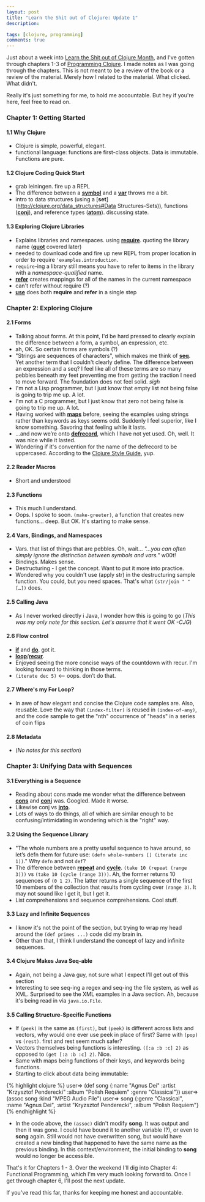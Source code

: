 ```yaml
---
layout: post
title: "Learn the Shit out of Clojure: Update 1"
description: 

tags: [clojure, programming]
comments: true
---
```


Just about a week into [Learn the Shit out of Clojure Month](/2014/08/01/learn-the-sht-out-of-clojure/), and I've gotten through chapters 1-3 of [Programming Clojure](http://pragprog.com/book/shcloj/programming-clojure). I made notes as I was going through the chapters. This is not meant to be a review of the book or a review of the material. Merely how I related to the material. What clicked. What didn't.

Really it's just something for me, to hold me accountable. But hey if you're here, feel free to read on.

### Chapter 1: Getting Started

#### 1.1 Why Clojure

- Clojure is simple, powerful, elegant.  
- functional language: functions are first-class objects. Data is immutable. Functions are pure.

#### 1.2 Clojure Coding Quick Start

- grab leiningen. fire up a REPL 
- The difference between a [__symbol__](http://clojure.org/data_structures#Data%20Structures-Symbols) and a [__var__](http://clojure.org/vars) throws me a bit. 
- intro to data structures (using a [__set__](http://clojure.org/data_structures#Data Structures-Sets)), functions ([__conj__](http://clojuredocs.org/clojure_core/clojure.core/conj)), and reference types ([__atom__](http://clojure.org/atoms)). discussing state.

#### 1.3 Exploring Clojure Libraries

- Explains libraries and namespaces. using [__require__](http://clojuredocs.org/clojure_core/clojure.core/require). quoting the library name ([__quot__](http://clojuredocs.org/clojure_core/clojure.core/quot) covered later)
- needed to download code and fire up new REPL from proper location in order to require `'examples.introduction`.
- `require`-ing a library still means you have to refer to items in the library with a _namespace-qualified_ name. 
- [__refer__](http://clojuredocs.org/clojure_core/clojure.core/refer) creates mappings for all of the names in the current namespace
- can't refer without require (?)
- [__use__](http://clojuredocs.org/clojure_core/clojure.core/use) does both __require__ and __refer__ in a single step

### Chapter 2: Exploring Clojure

#### 2.1 Forms

- Talking about forms. At this point, I'd be hard pressed to clearly explain the difference between a form, a symbol, an expression, etc.
- ah, OK. So certain forms are symbols (?)
- "Strings are sequences of characters", which makes me think of [__seq__](http://clojure.org/sequences). Yet another term that I couldn't clearly define. The difference between an expression and a seq? I feel like all of these terms are so many pebbles beneath my feet preventing me from getting the traction I need to move forward. The foundation does not feel solid. *sigh*
- I'm not a Lisp programmer, but I just know that empty list not being false is going to trip me up. A lot.
- I'm not a C programmer, but I just know that zero not being false is going to trip me up. A lot.
- Having worked with [__maps__](http://clojure.org/data_structures#Data%20Structures-Maps%20(IPersistentMap)) before, seeing the examples using strings rather than keywords as keys seems odd. Suddenly I feel superior, like I know something. Savoring that feeling while it lasts.
- ...and now we’re onto [__defrecord__](http://clojuredocs.org/clojure_core/clojure.core/defrecord), which I have not yet used. Oh, well. It was nice while it lasted.
- Wondering if it's convention for the name of the defrecord to be uppercased. According to the [Clojure Style Guide](https://github.com/bbatsov/clojure-style-guide#CamelCase-for-protocols-records-structs-and-types), yup.

#### 2.2 Reader Macros

- Short and understood

#### 2.3 Functions

- This much I understand.
- Oops. I spoke to soon. `(make-greeter)`, a function that creates new functions… deep. But OK. It's starting to make sense.

#### 2.4 Vars, Bindings, and Namespaces

- Vars. that list of things that are pebbles. Oh, wait… _"…you can often simply ignore the distinction between symbols and vars."_ w00t!
- Bindings. Makes sense.
- Destructuring - I get the concept. Want to put it more into practice.
- Wondered why you couldn't use (apply str) in the destructuring sample function. You could, but you need spaces. That's what `(str/join " " […])` does. 

#### 2.5 Calling Java

- As I never worked directly i Java, I wonder how this is going to go (_This was my only note for this section. Let's assume that it went OK -CJG_)

#### 2.6 Flow control

- [__if__](http://clojuredocs.org/clojure_core/clojure.core/if) and [__do__](http://clojuredocs.org/clojure_core/clojure.core/do). got it.
- [__loop__](http://clojuredocs.org/clojure_core/clojure.core/loop)/[__recur__](http://clojuredocs.org/clojure_core/clojure.core/recur). 
- Enjoyed seeing the more concise ways of the countdown with recur. I'm looking forward to thinking in those terms.
- `(iterate dec 5)` <— oops. don’t do that.

#### 2.7 Where's my For Loop?

- In awe of how elegant and concise the Clojure code samples are. Also, reusable. Love the way that `(index-filter)` is reused in `(index-of-any)`, and the code sample to get the "nth" occurrence of "heads" in a series of coin flips

#### 2.8 Metadata

- (_No notes for this section_)

### Chapter 3: Unifying Data with Sequences

#### 3.1 Everything is a Sequence

- Reading about cons made me wonder what the difference between [__cons__](http://clojuredocs.org/clojure_core/clojure.core/cons) and [__conj__](http://clojuredocs.org/clojure_core/clojure.core/conj) was. Googled. Made it worse.
- Likewise conj vs [__into__](http://clojuredocs.org/clojure_core/clojure.core/into).
- Lots of ways to do things, all of which are similar enough to be confusing/intimidating in wondering which is the "right" way.

#### 3.2 Using the Sequence Library

- "The whole numbers are a pretty useful sequence to have around, so let’s defn them for future use: `(defn whole-numbers [] (iterate inc 1))`." Why `defn` and not `def`?
- The difference between [__repeat__](http://clojuredocs.org/clojure_core/clojure.core/repeat) and [__cycle__](http://clojuredocs.org/clojure_core/clojure.core/cycle). `(take 10 (repeat (range 3)))` vs `(take 10 (cycle (range 3)))`. Ah, the former returns 10 sequences of `(0 1 2)`. The latter returns a single sequence of the first 10 members of the collection that results from cycling over `(range 3)`. It may not sound like I get it, but I get it.
- List comprehensions and sequence comprehensions. Cool stuff.

#### 3.3 Lazy and Infinite Sequences

- I know it's not the point of the section, but trying to wrap my head around the `(def primes ...)` code did my brain in.
- Other than that, I think I understand the concept of lazy and infinite sequences.

#### 3.4 Clojure Makes Java Seq-able

- Again, not being a Java guy, not sure what I expect I'll get out of this section
- Interesting to see seq-ing a regex and seq-ing the file system, as well as XML. Surprised to see the XML examples in a Java section. Ah, because it's being read in via `java.io.File`.

#### 3.5 Calling Structure-Specific Functions

- If `(peek)` is the same as `(first)`, but `(peek)` is different across lists and vectors, why would one ever use peek in place of first? Same with `(pop)` vs `(rest)`. first and rest seem much safer?
- Vectors themselves being functions is interesting. `([:a :b :c] 2)` as opposed to `(get [:a :b :c] 2)`. Nice.
- Same with maps being functions of their keys, and keywords being functions.
- Starting to click about data being immutable:

{% highlight clojure %}
user=> (def song {:name "Agnus Dei"
                  :artist "Krzysztof Penderecki"
                  :album "Polish Requiem"
                  :genre "Classical"})
user=> (assoc song :kind "MPEG Audio File")
user=> song {:genre "Classical", :name "Agnus Dei", :artist "Kryzsztof Penderecki", :album "Polish Requiem"}
{% endhighlight %}

- In the code above, the `(assoc)` didn't modify __song__. It was output and then it was gone. I could have bound it to another variable (?), or even to __song__ again. Still would not have overwritten song, but would have created a new binding that happened to have the same name as the previous binding. In this context/environment, the initial binding to __song__ would no longer be accessible.

That's it for Chapters 1 - 3. Over the weekend I'll dig into Chapter 4: Functional Programming, which I'm very much looking forward to. Once I get through chapter 6, I'll post the next update. 

If you've read this far, thanks for keeping me honest and accountable.
